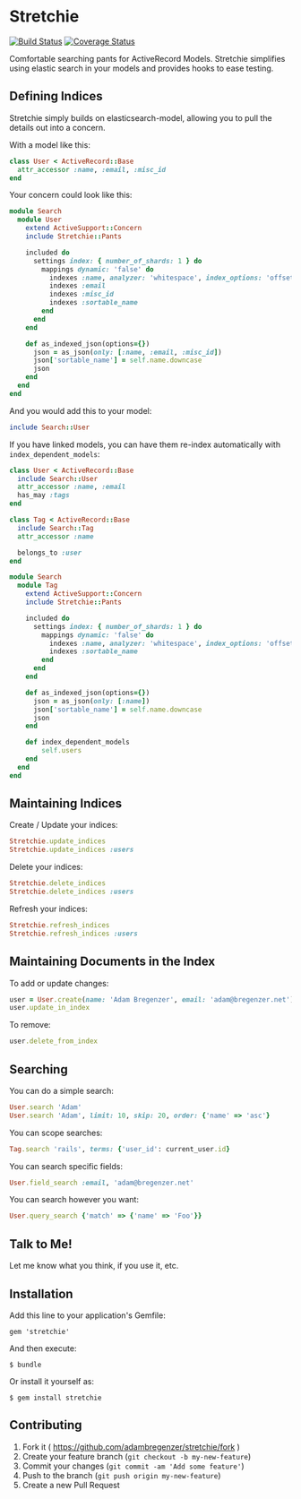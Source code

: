 Stretchie
=========

[![Build Status](https://travis-ci.org/adambregenzer/stretchie.svg?branch=master)](https://travis-ci.org/adambregenzer/stretchie) [![Coverage Status](https://img.shields.io/coveralls/adambregenzer/stretchie.svg)](https://coveralls.io/r/adambregenzer/stretchie)

Comfortable searching pants for ActiveRecord Models. Stretchie simplifies
using elastic search in your models and provides hooks to ease testing.


Defining Indices
----------------

Stretchie simply builds on elasticsearch-model, allowing you to pull the
details out into a concern.

With a model like this:
```ruby
class User < ActiveRecord::Base
  attr_accessor :name, :email, :misc_id
end
```

Your concern could look like this:
```ruby
module Search
  module User
    extend ActiveSupport::Concern
    include Stretchie::Pants

    included do
      settings index: { number_of_shards: 1 } do
        mappings dynamic: 'false' do
          indexes :name, analyzer: 'whitespace', index_options: 'offsets'
          indexes :email
          indexes :misc_id
          indexes :sortable_name
        end
      end
    end

    def as_indexed_json(options={})
      json = as_json(only: [:name, :email, :misc_id])
      json['sortable_name'] = self.name.downcase
      json
    end
  end
end
```

And you would add this to your model:
```ruby
include Search::User
```

If you have linked models, you can have them re-index automatically with `index_dependent_models`:
```ruby
class User < ActiveRecord::Base
  include Search::User
  attr_accessor :name, :email
  has_may :tags
end

class Tag < ActiveRecord::Base
  include Search::Tag
  attr_accessor :name

  belongs_to :user
end

module Search
  module Tag
    extend ActiveSupport::Concern
    include Stretchie::Pants

    included do
      settings index: { number_of_shards: 1 } do
        mappings dynamic: 'false' do
          indexes :name, analyzer: 'whitespace', index_options: 'offsets'
          indexes :sortable_name
        end
      end
    end

    def as_indexed_json(options={})
      json = as_json(only: [:name])
      json['sortable_name'] = self.name.downcase
      json
    end

    def index_dependent_models
        self.users
    end
  end
end
```


Maintaining Indices
-------------------

Create / Update your indices:
```ruby
Stretchie.update_indices
Stretchie.update_indices :users
```

Delete your indices:
```ruby
Stretchie.delete_indices
Stretchie.delete_indices :users
```

Refresh your indices:
```ruby
Stretchie.refresh_indices
Stretchie.refresh_indices :users
```


Maintaining Documents in the Index
----------------------------------

To add or update changes:
```ruby
user = User.create(name: 'Adam Bregenzer', email: 'adam@bregenzer.net')
user.update_in_index
```

To remove:
```ruby
user.delete_from_index
```


Searching
---------

You can do a simple search:
```ruby
User.search 'Adam'
User.search 'Adam', limit: 10, skip: 20, order: {'name' => 'asc'}
```

You can scope searches:
```ruby
Tag.search 'rails', terms: {'user_id': current_user.id}
```

You can search specific fields:
```ruby
User.field_search :email, 'adam@bregenzer.net'
```

You can search however you want:
```ruby
User.query_search {'match' => {'name' => 'Foo'}}
```


Talk to Me!
-----------

Let me know what you think, if you use it, etc.


Installation
------------

Add this line to your application's Gemfile:

    gem 'stretchie'

And then execute:

    $ bundle

Or install it yourself as:

    $ gem install stretchie


Contributing
------------

1. Fork it ( https://github.com/adambregenzer/stretchie/fork )
2. Create your feature branch (`git checkout -b my-new-feature`)
3. Commit your changes (`git commit -am 'Add some feature'`)
4. Push to the branch (`git push origin my-new-feature`)
5. Create a new Pull Request
